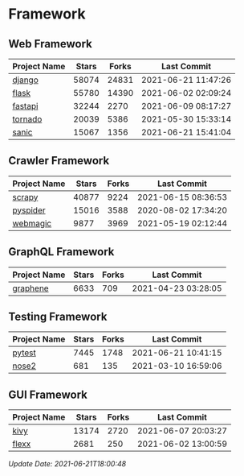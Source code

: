 # Framework

## Web Framework
| Project Name | Stars | Forks | Last Commit |
| ------------ | ----- | ----- | ----------- |
| [django](https://github.com/django/django) | 58074 | 24831 | 2021-06-21 11:47:26 |
| [flask](https://github.com/pallets/flask) | 55780 | 14390 | 2021-06-02 02:09:24 |
| [fastapi](https://github.com/tiangolo/fastapi) | 32244 | 2270 | 2021-06-09 08:17:27 |
| [tornado](https://github.com/tornadoweb/tornado) | 20039 | 5386 | 2021-05-30 15:33:14 |
| [sanic](https://github.com/sanic-org/sanic) | 15067 | 1356 | 2021-06-21 15:41:04 |

## Crawler Framework
| Project Name | Stars | Forks | Last Commit |
| ------------ | ----- | ----- | ----------- |
| [scrapy](https://github.com/scrapy/scrapy) | 40877 | 9224 | 2021-06-15 08:36:53 |
| [pyspider](https://github.com/binux/pyspider) | 15016 | 3588 | 2020-08-02 17:34:20 |
| [webmagic](https://github.com/code4craft/webmagic) | 9877 | 3969 | 2021-05-19 02:12:44 |

## GraphQL Framework
| Project Name | Stars | Forks | Last Commit |
| ------------ | ----- | ----- | ----------- |
| [graphene](https://github.com/graphql-python/graphene) | 6633 | 709 | 2021-04-23 03:28:05 |

## Testing Framework
| Project Name | Stars | Forks | Last Commit |
| ------------ | ----- | ----- | ----------- |
| [pytest](https://github.com/pytest-dev/pytest) | 7445 | 1748 | 2021-06-21 10:41:15 |
| [nose2](https://github.com/nose-devs/nose2) | 681 | 135 | 2021-03-10 16:59:06 |

## GUI Framework
| Project Name | Stars | Forks | Last Commit |
| ------------ | ----- | ----- | ----------- |
| [kivy](https://github.com/kivy/kivy) | 13174 | 2720 | 2021-06-07 20:03:27 |
| [flexx](https://github.com/flexxui/flexx) | 2681 | 250 | 2021-06-02 13:00:59 |

*Update Date: 2021-06-21T18:00:48*